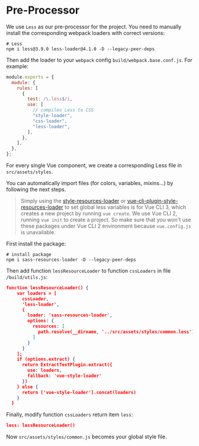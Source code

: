 # Pre-Processor

We use `Less` as our pre-processor for the project. You need to manually install the corresponding webpack loaders with correct versions:

```shell
# Less
npm i less@3.9.0 less-loader@4.1.0 -D --legacy-peer-deps
```

Then add the loader to your `webpack` config `build/webpack.base.conf.js`. For example:

```js
module.exports = {
  module: {
    rules: [
      {
        test: /\.less$/i,
        use: [
          // compiles Less to CSS
          "style-loader",
          "css-loader",
          "less-loader",
        ],
      },
    ],
  },
};
```

For every single Vue component, we create a corresponding Less file in `src/assets/styles`. 

You can automatically import files (for colors, variables, mixins...) by   following the next steps.

> Simply using the [style-resources-loader](https://github.com/yenshih/style-resources-loader) or [vue-cli-plugin-style-resources-loader](https://www.npmjs.com/package/vue-cli-plugin-style-resources-loader) to set global less variables is for Vue CLI 3, which creates a new project by running `vue create`. We use Vue CLI 2, running `vue init` to create a project. So make sure that you won't use these packages under Vue CLI 2 environment because `vue.config.js` is unavailable. 

First install the package:

```shell
# install package
npm i sass-resources-loader -D --legacy-peer-deps
```

Then add function `lessResourceLoader` to function `cssLoaders` in file `/build/utils.js`:

```json
function lessResourceLoader() {
    var loaders = [
      cssLoader,
      'less-loader',
      {
        loader: 'sass-resources-loader',
        options: {
          resources: [
            path.resolve(__dirname, '../src/assets/styles/common.less'),
          ]
        }
      }
    ];
    if (options.extract) {
      return ExtractTextPlugin.extract({
        use: loaders,
        fallback: 'vue-style-loader'
      })
    } else {
      return ['vue-style-loader'].concat(loaders)
    }
  }
```

Finally, modify function `cssLoaders` return item `less`:

```json
less: lessResourceLoader()
```

Now `src/assets/styles/common.js` becomes your global style file. 
